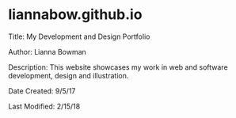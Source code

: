 # liannabow.github.io
Title: My Development and Design Portfolio

Author: Lianna Bowman

Description: This website showcases my work in web and software development, design and illustration.

Date Created: 9/5/17

Last Modified: 2/15/18

